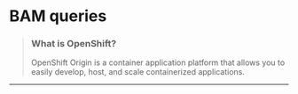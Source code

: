 # BAM queries


> ### What is OpenShift?
 > <p>OpenShift Origin is a container application platform that allows you to easily develop, host, and scale containerized applications.<p>
---